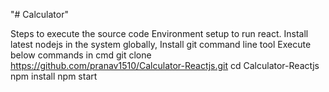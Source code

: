 "# Calculator" 

Steps to execute the source code
Environment setup to run react.
Install latest nodejs in the system globally,
Install git command line tool
Execute below commands in cmd
git clone https://github.com/pranav1510/Calculator-Reactjs.git
cd Calculator-Reactjs
npm install
npm start

